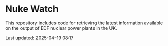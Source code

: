 # Nuke Watch

This repository includes code for retrieving the latest information available on the output of EDF nuclear power plants in the UK.

Last updated: 2025-04-19 08:17